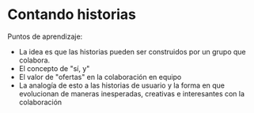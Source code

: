 Contando historias
======
Puntos de aprendizaje: 
* La idea es que  las historias pueden ser construidos por un grupo que colabora.
* El concepto de "sí, y"
* El valor de "ofertas" en la colaboración en equipo
* La analogía de esto a las historias de usuario y la forma en que evolucionan de maneras inesperadas, creativas e interesantes con la colaboración
